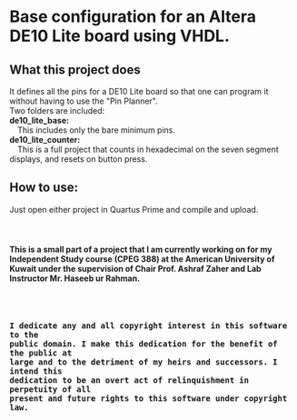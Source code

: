 <h1>Base configuration for an Altera DE10 Lite board using VHDL.</h1>

<h2>What this project does</h2>
It defines all the pins for a DE10 Lite board so that one can program it without having to use the "Pin Planner".<br>
Two folders are included:<br>
<b>de10_lite_base:</b><br>
&emsp;This includes only the bare minimum pins.<br>
<b>de10_lite_counter:</b><br>
&emsp;This is a full project that counts in hexadecimal on the seven segment displays, and resets on button press.<br>

<h2>How to use:</h2>
Just open either project in Quartus Prime and compile and upload.<br><br><br>

<h4>This is a small part of a project that I am currently working on for my Independent Study course (CPEG 388) at the American University of Kuwait under the supervision of Chair Prof. Ashraf Zaher and Lab Instructor Mr. Haseeb ur Rahman.</h4><br><br>

<b><tt>I dedicate any and all copyright interest in this software to the<br>
public domain. I make this dedication for the benefit of the public at<br>
large and to the detriment of my heirs and successors. I intend this<br>
dedication to be an overt act of relinquishment in perpetuity of all<br>
present and future rights to this software under copyright law.</b></tt>